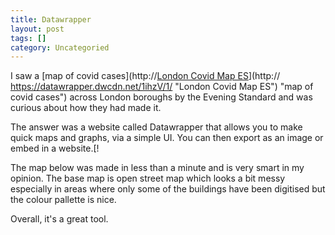 ```yaml
---
title: Datawrapper
layout: post
tags: []
category: Uncategoried
---
```

I saw a [map of covid cases](http://[London Covid Map ES](https://datawrapper.dwcdn.net/1ihzV/1/ "London Covid Map ES")](http:// https://datawrapper.dwcdn.net/1ihzV/1/ "London Covid Map ES") "map of covid cases") across London boroughs by the Evening Standard and was curious about how they had made it.

The answer was a website called Datawrapper that allows you to make quick maps and graphs, via a simple UI. You can then export as an image or embed in a website.[!

The map below was made in less than a minute and is very smart in my opinion. The base map is open street map which looks a bit messy especially in areas where only some of the buildings have been digitised but the colour pallette is nice.

Overall, it's a great tool.